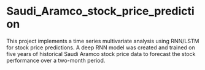 # Saudi_Aramco_stock_price_prediction
This project implements a time series multivariate analysis using RNN/LSTM for stock price predictions. A deep RNN model was created and trained on five years of historical Saudi Aramco stock price data to forecast the stock performance over a two-month period.
